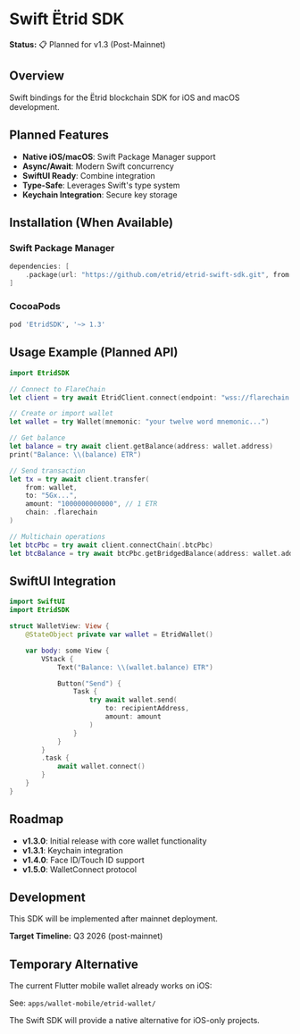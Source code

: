 # Swift Ëtrid SDK

**Status:** 📋 Planned for v1.3 (Post-Mainnet)

## Overview

Swift bindings for the Ëtrid blockchain SDK for iOS and macOS development.

## Planned Features

- **Native iOS/macOS**: Swift Package Manager support
- **Async/Await**: Modern Swift concurrency
- **SwiftUI Ready**: Combine integration
- **Type-Safe**: Leverages Swift's type system
- **Keychain Integration**: Secure key storage

## Installation (When Available)

### Swift Package Manager

```swift
dependencies: [
    .package(url: "https://github.com/etrid/etrid-swift-sdk.git", from: "1.3.0")
]
```

### CocoaPods

```ruby
pod 'EtridSDK', '~> 1.3'
```

## Usage Example (Planned API)

```swift
import EtridSDK

// Connect to FlareChain
let client = try await EtridClient.connect(endpoint: "wss://flarechain.etrid.io")

// Create or import wallet
let wallet = try Wallet(mnemonic: "your twelve word mnemonic...")

// Get balance
let balance = try await client.getBalance(address: wallet.address)
print("Balance: \\(balance) ETR")

// Send transaction
let tx = try await client.transfer(
    from: wallet,
    to: "5Gx...",
    amount: "1000000000000", // 1 ETR
    chain: .flarechain
)

// Multichain operations
let btcPbc = try await client.connectChain(.btcPbc)
let btcBalance = try await btcPbc.getBridgedBalance(address: wallet.address)
```

## SwiftUI Integration

```swift
import SwiftUI
import EtridSDK

struct WalletView: View {
    @StateObject private var wallet = EtridWallet()

    var body: some View {
        VStack {
            Text("Balance: \\(wallet.balance) ETR")

            Button("Send") {
                Task {
                    try await wallet.send(
                        to: recipientAddress,
                        amount: amount
                    )
                }
            }
        }
        .task {
            await wallet.connect()
        }
    }
}
```

## Roadmap

- **v1.3.0**: Initial release with core wallet functionality
- **v1.3.1**: Keychain integration
- **v1.4.0**: Face ID/Touch ID support
- **v1.5.0**: WalletConnect protocol

## Development

This SDK will be implemented after mainnet deployment.

**Target Timeline:** Q3 2026 (post-mainnet)

## Temporary Alternative

The current Flutter mobile wallet already works on iOS:

See: `apps/wallet-mobile/etrid-wallet/`

The Swift SDK will provide a native alternative for iOS-only projects.
